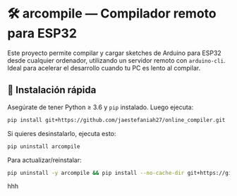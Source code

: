 # 🛠️ arcompile — Compilador remoto para ESP32

Este proyecto permite compilar y cargar sketches de Arduino para ESP32 desde cualquier ordenador, utilizando un servidor remoto con `arduino-cli`. Ideal para acelerar el desarrollo cuando tu PC es lento al compilar.

## 🚀 Instalación rápida

Asegúrate de tener Python ≥ 3.6 y `pip` instalado. Luego ejecuta:

```bash
pip install git+https://github.com/jaestefaniah27/online_compiler.git
```

Si quieres desinstalarlo, ejecuta esto:

```bash
pip uninstall arcompile
```

Para actualizar/reinstalar:

```bash
pip uninstall -y arcompile && pip install --no-cache-dir git+https://github.com/jaestefaniah27/online_compiler.git
```

hhh
